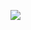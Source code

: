 ![](http://upload-images.jianshu.io/upload_images/1229762-8b92bc749f63882a.png?imageMogr2/auto-orient/strip%7CimageView2/2/w/1240)
